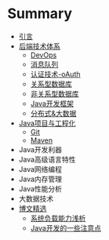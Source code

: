 # Summary

* [引言](README.md)
* [后端技术体系](server-tech/README.md)
   * [DevOps](server-tech/devops.md)
   * [消息队列](server-tech/message.md)
   * [认证技术-oAuth](server-tech/oauth.md)
   * [关系型数据库](server-tech/rds.md)
   * [非关系型数据库](server-tech/nosql.md)
   * [Java开发框架](server-tech/framework.md)
   * [分布式&大数据](server-tech/distribute-data.md)
* [Java项目与工程化](java-project/README.md)
   * [Git](java-project/git.md)
   * [Maven](java-project/maven.md)
* Java开发利器
* Java高级语言特性
* Java网络编程
* Java内存管理
* Java性能分析
* 大数据技术
* [博文精选](blog/README.md)
   * [系统负载能力浅析](blog/sys-load.md)
   * [Java开发的一些注意点](blog/java-tips.md)

